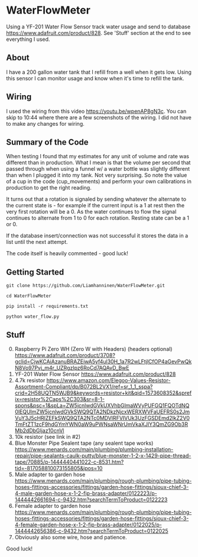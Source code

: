 # WaterFlowMeter
Using a YF-201 Water Flow Sensor track water usage and send to database https://www.adafruit.com/product/828. See 'Stuff' section at the end to see everything I used.

## About
I have a 200 gallon water tank that I refill from a well when it gets low. Using this sensor I can monitor usage and know when it's time to refill the tank.

## Wiring
I used the wiring from this video https://youtu.be/wpenAP8gN3c. You can skip to 10:44 where there are a few screenshots of the wiring. I did not have to make any changes for wiring. 

## Summary of the Code
When testing I found that my estimates for any unit of volume and rate was different than in production. What I mean is that the volume per second that passed through when using a funnel w/ a water bottle was slightly different than when I plugged it into my tank. Not very surprising. So note the value of a cup in the code (cup_movements) and perform your own calibrations in production to get the right reading.

It turns out that a rotation is signaled by sending whatever the alternate to the current state is - for example if the current input is a 1 at rest then the very first rotation will be a 0. As the water continues to flow the signal continues to alternate from 1 to 0 for each rotation. Resting state can be a 1 or 0.

If the database insert/connection was not successful it stores the data in a list until the next attempt.

The code itself is heavily commented - good luck!

## Getting Started

`git clone https://github.com/Liamhanninen/WaterFlowMeter.git`

`cd WaterFlowMeter`

`pip install -r requirements.txt`

`python water_flow.py`

## Stuff
0. Raspberry Pi Zero WH (Zero W with Headers) (headers optional) https://www.adafruit.com/product/3708?gclid=CjwKCAiAzanuBRAZEiwA5yf4ul30H_1a7R2wLFtjlCfOP4aGevPwQkN8Vo97Pvj_m4r_UZRgzIpz6RoCd7AQAvD_BwE
1. YF-201 Water Flow Sensor https://www.adafruit.com/product/828
2. 4.7k resistor https://www.amazon.com/Elegoo-Values-Resistor-Assortment-Compliant/dp/B072BL2VX1/ref=sr_1_1_sspa?crid=2H58UQTN5WJB9&keywords=resistor+kit&qid=1573608352&sprefix=resistor%2Caps%2C303&sr=8-1-spons&psc=1&spLa=ZW5jcnlwdGVkUXVhbGlmaWVyPUFGQ1FQOTdNQ0lEQUImZW5jcnlwdGVkSWQ9QTA2NDkzNjcxWERXWVFaUEFRS0s2JmVuY3J5cHRlZEFkSWQ9QTA2NTc0MDVIRFVIVUk3UzFGSDEmd2lkZ2V0TmFtZT1zcF9hdGYmYWN0aW9uPWNsaWNrUmVkaXJlY3QmZG9Ob3RMb2dDbGljaz10cnVl
3. 10k resistor (see link in #2)
4. Blue Monster Pipe Sealent tape (any sealent tape works) https://www.menards.com/main/plumbing/plumbing-installation-repair/pipe-sealants-caulk-putty/blue-monster-1-2-x-1429-pipe-thread-tape/70885/p-1444440441022-c-8531.htm?tid=-817058810073155805&ipos=10
5. Male adapter to garden hose https://www.menards.com/main/plumbing/rough-plumbing/pipe-tubing-hoses-fittings-accessories/fittings/garden-hose-fittings/sioux-chief-3-4-male-garden-hose-x-1-2-fip-brass-adapter/0122223/p-1444442661694-c-9432.htm?searchTermToProduct=0122223
6. Female adapter to garden hose https://www.menards.com/main/plumbing/rough-plumbing/pipe-tubing-hoses-fittings-accessories/fittings/garden-hose-fittings/sioux-chief-3-4-female-garden-hose-x-1-2-fip-brass-adapter/0122025/p-1444442656386-c-9432.htm?searchTermToProduct=0122025
7. Obviously also some wire, hose and patience.

Good luck!

